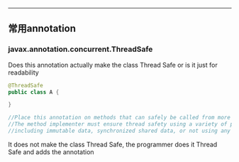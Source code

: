 ***

## 常用annotation

### javax.annotation.concurrent.ThreadSafe
Does this annotation actually make the class Thread Safe or is it just for readability
```java 
@ThreadSafe 
public class A {

}

//Place this annotation on methods that can safely be called from more than one thread concurrently. 
//The method implementer must ensure thread safety using a variety of possible techniques 
//including immutable data, synchronized shared data, or not using any shared data at all.
``` 
It does not make the class Thread Safe, the programmer does it Thread Safe and adds the annotation


